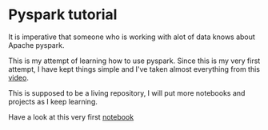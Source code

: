 # Pyspark tutorial

It is imperative that someone who is working with alot of data knows about Apache pyspark.

This is my attempt of learning how to use pyspark. Since this is my very first attempt, I have kept things simple and I've taken almost everything from this [video](https://www.youtube.com/watch?v=_C8kWso4ne4&ab_channel=freeCodeCamp.org).

This is supposed to be a living repository, I will put more notebooks and projects as I keep learning.

Have a look at this very first [notebook](notebooks/init.ipynb)
